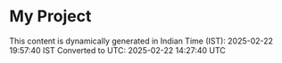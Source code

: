 # My Project

This content is dynamically generated in Indian Time (IST): 2025-02-22 19:57:40 IST
Converted to UTC: 2025-02-22 14:27:40 UTC

